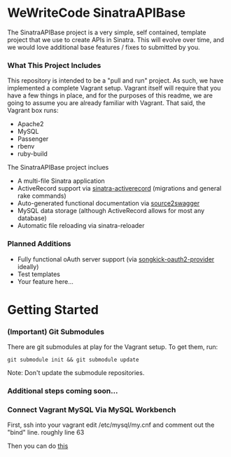 WeWriteCode SinatraAPIBase
==========

The SinatraAPIBase project is a very simple, self contained, template project that we use to create APIs in Sinatra. This will evolve over time, and we would love additional base features / fixes to submitted by you.

### What This Project Includes

This repository is intended to be a "pull and run" project. As such, we have implemented a complete Vagrant setup. Vagrant itself will require that you have a few things in place, and for the purposes of this readme, we are going to assume you are already familiar with Vagrant. That said, the Vagrant box runs:

- Apache2
- MySQL
- Passenger
- rbenv
- ruby-build

The SinatraAPIBase project inclues

- A multi-file Sinatra application
- ActiveRecord support via [sinatra-activerecord](https://github.com/janko-m/sinatra-activerecord) (migrations and general rake commands)
- Auto-generated functional documentation via [source2swagger](https://github.com/mkrogemann/source2swagger)
- MySQL data storage (although ActiveRecord allows for most any database)
- Automatic file reloading via sinatra-reloader

### Planned Additions

- Fully functional oAuth server support (via [songkick-oauth2-provider](https://github.com/songkick/oauth2-provider) ideally)
- Test templates
- Your feature here...

Getting Started
==========

### (Important) Git Submodules
There are git submodules at play for the Vagrant setup. To get them, run:

```git submodule init && git submodule update```

Note: Don't update the submodule repositories.

### Additional steps coming soon...


### Connect Vagrant MySQL Via MySQL Workbench

First, ssh into your vagrant edit /etc/mysql/my.cnf and comment out the "bind" line. roughly line 63

Then you can do [this](http://www.vmichnowicz.com/blog/entry/get_mysql_workbench_to_connect_to_mysql_running_with_vagrant)
